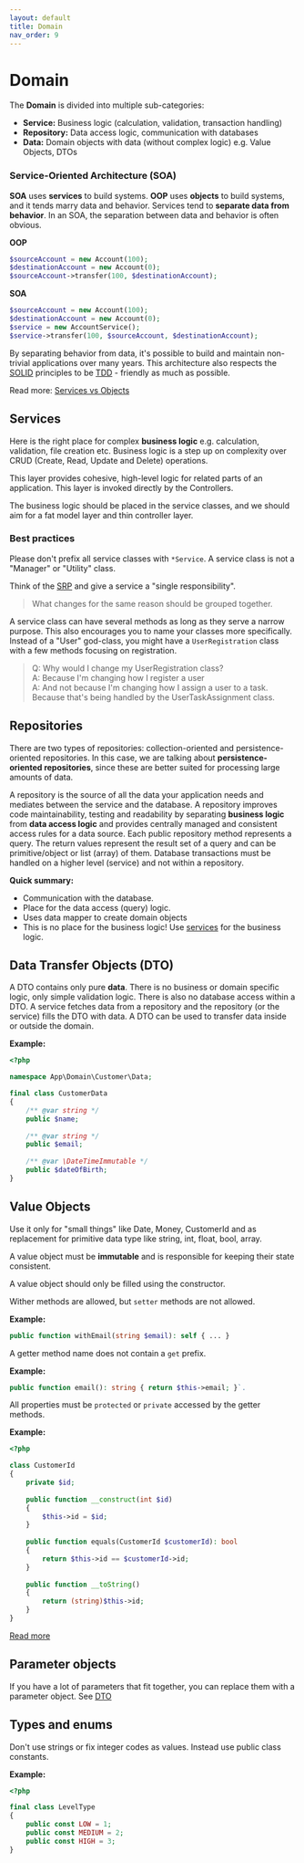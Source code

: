 ```yaml
---
layout: default
title: Domain
nav_order: 9
---
```


# Domain

The **Domain** is divided into multiple sub-categories:

* **Service:** Business logic (calculation, validation, transaction handling)
* **Repository:** Data access logic, communication with databases
* **Data:** Domain objects with data (without complex logic) e.g. Value Objects, DTOs

### Service-Oriented Architecture (SOA)

**SOA** uses **services** to build systems. **OOP** uses **objects** to build systems, and it tends marry data and behavior. Services tend to **separate data from behavior**. In an SOA, the separation between data and behavior is often obvious.

**OOP**

```php 
$sourceAccount = new Account(100);
$destinationAccount = new Account(0);
$sourceAccount->transfer(100, $destinationAccount);
```

**SOA**

```php
$sourceAccount = new Account(100);
$destinationAccount = new Account(0);
$service = new AccountService();
$service->transfer(100, $sourceAccount, $destinationAccount);
```

By separating behavior from data, it's possible to build and maintain non-trivial applications over many years.
This architecture also respects the [SOLID](https://scotch.io/bar-talk/s-o-l-i-d-the-first-five-principles-of-object-oriented-design) principles to be [TDD](https://hackernoon.com/introduction-to-test-driven-development-tdd-61a13bc92d92) - friendly as much as possible.

Read more: [Services vs Objects](https://dontpaniclabs.com/blog/post/2017/10/12/services-vs-objects)

## Services

Here is the right place for complex **business logic** e.g. calculation, validation, file creation etc.
Business logic is a step up on complexity over CRUD (Create, Read, Update and Delete) operations.

This layer provides cohesive, high-level logic for related parts of an application. This layer is invoked directly by the Controllers.

The business logic should be placed in the service classes, and we should aim for a fat model layer and thin controller layer.

### Best practices

Please don't prefix all service classes with `*Service`. 
A service class is not a "Manager" or "Utility" class. 

Think of the [SRP](http://pragmaticcraftsman.com/2006/07/single-responsibility-principle/) and give a service a "single responsibility".

> What changes for the same reason should be grouped together.
 
A service class can have several methods as long as they serve a narrow purpose. 
This also encourages you to name your classes more specifically. Instead of a "User" god-class, 
you might have a `UserRegistration` class with a few methods focusing on registration.

> Q: Why would I change my UserRegistration class?<br>
> A: Because I'm changing how I register a user<br>
> A: And not because I'm changing how I assign a user to a task. Because that's being handled by the UserTaskAssignment class.<br>

## Repositories

There are two types of repositories: collection-oriented and persistence-oriented repositories. 
In this case, we are talking about **persistence-oriented repositories**, since these are better 
suited for processing large amounts of data.

A repository is the source of all the data your application needs 
and mediates between the service and the database. A repository improves code maintainability, testing and readability by separating **business logic** 
from **data access logic** and provides centrally managed and consistent access rules for a data source. 
Each public repository method represents a query. The return values represent the result set 
of a query and can be primitive/object or list (array) of them. Database transactions must 
be handled on a higher level (service) and not within a repository.

**Quick summary:**

* Communication with the database.
* Place for the data access (query) logic.
* Uses data mapper to create domain objects
* This is no place for the business logic! Use [services](#services) for the business logic.


## Data Transfer Objects (DTO) 
  
A DTO contains only pure **data**. There is no business or domain specific logic, only simple validation logic. There is also no database access within a DTO. A service fetches data from a repository and  the repository (or the service) fills the DTO with data. A DTO can be used to transfer data inside or outside the domain.

**Example:**

```php
<?php

namespace App\Domain\Customer\Data;

final class CustomerData
{
    /** @var string */
    public $name;
    
    /** @var string */
    public $email;
    
    /** @var \DateTimeImmutable */
    public $dateOfBirth;
}
```

## Value Objects

Use it only for "small things" like Date, Money, CustomerId and as replacement for primitive data type like string, int, float, bool, array. 

A value object must be **immutable** and is responsible for keeping their state consistent. 

A value object should only be filled using the constructor.

Wither methods are allowed, but `setter` methods are not allowed. 

**Example:**

```php
public function withEmail(string $email): self { ... }
```

A getter method name does not contain a `get` prefix. 

**Example:**

```php
public function email(): string { return $this->email; }`. 
```

All properties must be `protected` or `private` accessed by the getter methods.

**Example:**

```php
<?php

class CustomerId
{
    private $id;
    
    public function __construct(int $id)
    {
        $this->id = $id;
    }
    
    public function equals(CustomerId $customerId): bool
    {
        return $this->id == $customerId->id;
    }
    
    public function __toString()
    {
        return (string)$this->id;
    }
}
```

[Read more](https://kacper.gunia.me/validating-value-objects/)

## Parameter objects

If you have a lot of parameters that fit together, 
you can replace them with a parameter object. See [DTO](#data-transfer-object-dto)

## Types and enums

Don't use strings or fix integer codes as values. Instead use public class constants.

**Example:**

```php
<?php

final class LevelType
{
    public const LOW = 1;
    public const MEDIUM = 2;
    public const HIGH = 3;
}
```
